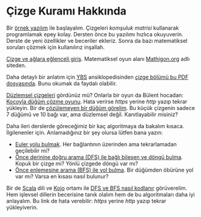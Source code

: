 Çizge Kuramı Hakkında
====================

Bir [örnek yazılım](https://onlinegdb.com/GxcOwj2il)
ile başlayalım. Çizgeleri *komşuluk matrisi* kullanarak programlamak epey kolay. Dersten önce bu yazılımı hızlıca okuyuverin. Derste de yeni özellikler ve beceriler ekleriz. Sonra da bazı matematiksel soruları çözmek için kullanılırız inşallah. 

[Çizge ve ağlara eğlenceli giriş](https://tr.mathigon.org/course/graph-theory/introduction). Matematiksel oyun alanı [Mathigon.org](https://tr.mathigon.org/) adlı siteden.

Daha detaylı bir anlatım için [YBS](https://ybsansiklopedi.com/) ansiklopedisinden [çizge bölümü bu PDF dosyasında](https://ybsansiklopedi.com/wp-content/uploads/2015/05/cizge_teorisi.pdf). Bunu okumak da faydalı olabilir.  

[Düzlemsel çizgeleri](https://tr.mathigon.org/course/graph-theory/planar-graphs) gördünüz mü? Onlarla bir oyun da Bülent hocadan: [Kocoyla düğüm çözme oyunu](http://ikojo.in/sf/OhWWM7U/19). Hata verirse *https* yerine *http* yazıp tekrar yükleyin. Bir de [çözülemeyen bir düğüm görelim](http://ikojo.in/sf/PGPyOWZ/7). Bu küçük çizgenin sadece 7 düğümü ve 10 bağı var, ama düzlemsel değil. Kanıtlayabilir misiniz?

Daha ileri derslerde göreceğimiz bir kaç algoritmaya da bakalım kısaca. İlgilenenler için. Anlamadığınız bir şey olursa lütfen bana yazın:
- [Euler yolu bulmak](https://onlinegdb.com/GYUjrUZ75). Her bağlantının üzerinden ama tekrarlamadan geçilebilir mi?
- [Önce derinine doğru arama (DFS) ile bağlı bileşen ve döngü bulma](https://onlinegdb.com/uqsts_xGZ). Kopuk bir çizge mi? Yönlü çizgede döngü var mı?
- [Önce enlemesine arama (BFS) ile yol bulma](https://onlinegdb.com/XLCbeaUQN). Bir düğümden öbürüne yol var mı? Varsa en kısası nasıl bulunur?

Bir de [Scala](https://scala-lang.org/) dili ve [Kojo](https://sites.google.com/view/koco-surum) ortamı ile [DFS ve BFS nasıl kodlanır](http://ikojo.in/sf/5MwgEcP/1) görüverelim. Hem işlevsel dillerin becerisine tanık olalım hem de bu algoritmaları daha iyi anlayalım. Bu link de hata verebilir: *https* yerine *http* yazıp tekrar yükleyiverin.
